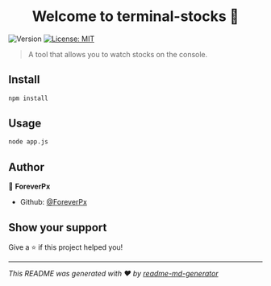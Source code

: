 <h1 align="center">Welcome to terminal-stocks 👋</h1>
<p>
  <img alt="Version" src="https://img.shields.io/badge/version-0.0.2-blue.svg?cacheSeconds=2592000" />
  <a href="#" target="_blank">
    <img alt="License: MIT" src="https://img.shields.io/badge/License-MIT-yellow.svg" />
  </a>
</p>

> A tool that allows you to watch stocks on the console.

## Install

```sh
npm install
```

## Usage

```sh
node app.js
```

## Author

👤 **ForeverPx**

* Github: [@ForeverPx](https://github.com/ForeverPx)

## Show your support

Give a ⭐️ if this project helped you!

***
_This README was generated with ❤️ by [readme-md-generator](https://github.com/kefranabg/readme-md-generator)_